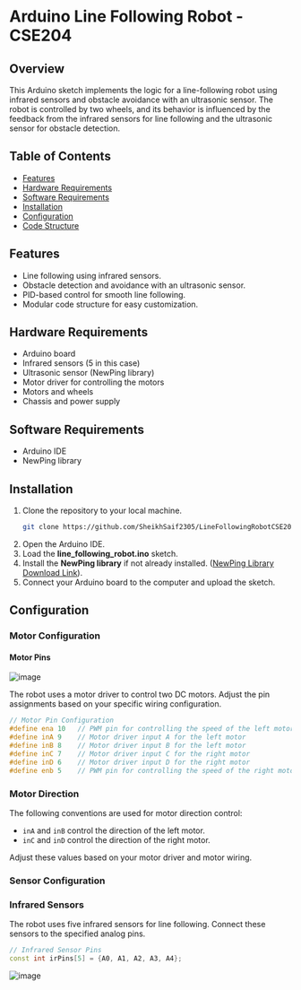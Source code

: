 # Arduino Line Following Robot - CSE204 

## Overview

This Arduino sketch implements the logic for a line-following robot using infrared sensors and obstacle avoidance with an ultrasonic sensor. The robot is controlled by two wheels, and its behavior is influenced by the feedback from the infrared sensors for line following and the ultrasonic sensor for obstacle detection.

## Table of Contents

- [Features](#features)
- [Hardware Requirements](#hardware-requirements)
- [Software Requirements](#software-requirements)
- [Installation](#installation)
- [Configuration](#configuration)
- [Code Structure](#code-structure)



## Features

- Line following using infrared sensors.
- Obstacle detection and avoidance with an ultrasonic sensor.
- PID-based control for smooth line following.
- Modular code structure for easy customization.

## Hardware Requirements

- Arduino board
- Infrared sensors (5 in this case)
- Ultrasonic sensor (NewPing library)
- Motor driver for controlling the motors
- Motors and wheels
- Chassis and power supply

## Software Requirements

- Arduino IDE
- NewPing library

## Installation

1. Clone the repository to your local machine.
   ```bash
   git clone https://github.com/SheikhSaif2305/LineFollowingRobotCSE204.git
2.  Open the Arduino IDE.
3.  Load the **line_following_robot.ino** sketch.
4.  Install the **NewPing library** if not already installed. ([NewPing Library Download Link](https://www.arduino.cc/reference/en/libraries/newping/)).
5.  Connect your Arduino board to the computer and upload the sketch.

## Configuration

### Motor Configuration

#### Motor Pins
![image](https://github.com/SheikhSaif2305/LineFollowingRobotCSE204/assets/85738916/2e81dd61-c2bf-4bed-ba77-2d8c4525b88b)


The robot uses a motor driver to control two DC motors. Adjust the pin assignments based on your specific wiring configuration.

```cpp
// Motor Pin Configuration
#define ena 10   // PWM pin for controlling the speed of the left motor
#define inA 9    // Motor driver input A for the left motor
#define inB 8    // Motor driver input B for the left motor
#define inC 7    // Motor driver input C for the right motor
#define inD 6    // Motor driver input D for the right motor
#define enb 5    // PWM pin for controlling the speed of the right motor
```

### Motor Direction

The following conventions are used for motor direction control:

- `inA` and `inB` control the direction of the left motor.
- `inC` and `inD` control the direction of the right motor.

Adjust these values based on your motor driver and motor wiring.

### Sensor Configuration

### Infrared Sensors

The robot uses five infrared sensors for line following. Connect these sensors to the specified analog pins.

```cpp
// Infrared Sensor Pins
const int irPins[5] = {A0, A1, A2, A3, A4};

```
![image](https://github.com/SheikhSaif2305/LineFollowingRobotCSE204/assets/85738916/0bf77913-5fa6-4d97-9b2f-5fddb78d1487)





